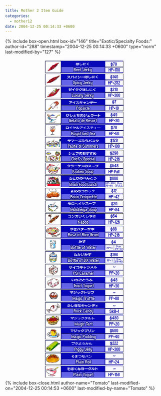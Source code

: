 ```yaml
---
title: Mother 2 Item Guide
categories:
  - mother12
date: 2004-12-25 00:14:33 +0600
---
```

{% include box-open.html box-id="146" title="Exotic/Specialty Foods:" author-id="288" timestamp="2004-12-25 00:14:33 +0600" type="norm" last-modified-by="127" %}
<center><img src="exoticfood.jpg" /></center>
{% include box-close.html author-name="Tomato" last-modified-on="2004-12-25 00:14:53 +0600" last-modified-by-name="Tomato" %}
